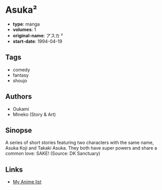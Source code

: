 # Asuka²

-   **type**: manga
-   **volumes**: 1
-   **original-name**: アスカ ²
-   **start-date**: 1994-04-19

## Tags

-   comedy
-   fantasy
-   shoujo

## Authors

-   Oukami
-   Mineko (Story & Art)

## Sinopse

A series of short stories featuring two characters with the same name, Asuka Koji and Takaki Asuka. They both have super powers and share a common love: SAKE! (Source: DK Sanctuary)

## Links

-   [My Anime list](https://myanimelist.net/manga/10291/Asuka%C2%B2)
